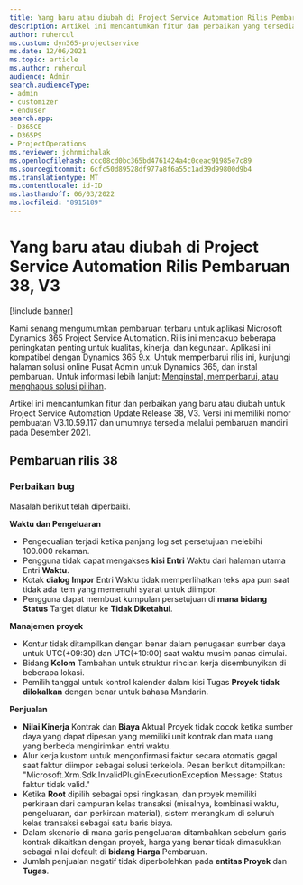 ```yaml
---
title: Yang baru atau diubah di Project Service Automation Rilis Pembaruan 38, V3
description: Artikel ini mencantumkan fitur dan perbaikan yang tersedia di Microsoft Dynamics 365 Project Service Automation Rilis Pembaruan 38, V3.
author: ruhercul
ms.custom: dyn365-projectservice
ms.date: 12/06/2021
ms.topic: article
ms.author: ruhercul
audience: Admin
search.audienceType:
- admin
- customizer
- enduser
search.app:
- D365CE
- D365PS
- ProjectOperations
ms.reviewer: johnmichalak
ms.openlocfilehash: ccc08cd0bc365bd4761424a4c0ceac91985e7c89
ms.sourcegitcommit: 6cfc50d89528df977a8f6a55c1ad39d99800d9b4
ms.translationtype: MT
ms.contentlocale: id-ID
ms.lasthandoff: 06/03/2022
ms.locfileid: "8915189"
---
```

# <a name="whats-new-or-changed-in-project-service-automation-update-release-38-v3"></a>Yang baru atau diubah di Project Service Automation Rilis Pembaruan 38, V3

[!include [banner](../includes/psa-now-project-operations.md)]

Kami senang mengumumkan pembaruan terbaru untuk aplikasi Microsoft Dynamics 365 Project Service Automation. Rilis ini mencakup beberapa peningkatan penting untuk kualitas, kinerja, dan kegunaan. Aplikasi ini kompatibel dengan Dynamics 365 9.x. Untuk memperbarui rilis ini, kunjungi halaman solusi online Pusat Admin untuk Dynamics 365, dan instal pembaruan. Untuk informasi lebih lanjut: [Menginstal, memperbarui, atau menghapus solusi pilihan](/power-platform/admin/install-remove-preferred-solution).

Artikel ini mencantumkan fitur dan perbaikan yang baru atau diubah untuk Project Service Automation Update Release 38, V3. Versi ini memiliki nomor pembuatan V3.10.59.117 dan umumnya tersedia melalui pembaruan mandiri pada Desember 2021.

## <a name="update-release-38"></a>Pembaruan rilis 38

### <a name="bug-fixes"></a>Perbaikan bug

Masalah berikut telah diperbaiki.

**Waktu dan Pengeluaran**

- Pengecualian terjadi ketika panjang log set persetujuan melebihi 100.000 rekaman.
- Pengguna tidak dapat mengakses **kisi Entri** Waktu dari halaman utama Entri **Waktu**.
- Kotak **dialog Impor** Entri Waktu tidak memperlihatkan teks apa pun saat tidak ada item yang memenuhi syarat untuk diimpor.
- Pengguna dapat membuat kumpulan persetujuan di **mana bidang Status** Target diatur ke **Tidak Diketahui**.

**Manajemen proyek**

- Kontur tidak ditampilkan dengan benar dalam penugasan sumber daya untuk UTC(+09:30) dan UTC(+10:00) saat waktu musim panas dimulai.
- Bidang **Kolom** Tambahan untuk struktur rincian kerja disembunyikan di beberapa lokasi.
- Pemilih tanggal untuk kontrol kalender dalam kisi Tugas **Proyek tidak dilokalkan** dengan benar untuk bahasa Mandarin.

**Penjualan**

- **Nilai Kinerja** Kontrak dan **Biaya** Aktual Proyek tidak cocok ketika sumber daya yang dapat dipesan yang memiliki unit kontrak dan mata uang yang berbeda mengirimkan entri waktu.
- Alur kerja kustom untuk mengonfirmasi faktur secara otomatis gagal saat faktur diimpor sebagai solusi terkelola. Pesan berikut ditampilkan: "Microsoft.Xrm.Sdk.InvalidPluginExecutionException Message: Status faktur tidak valid."
- Ketika **Root** dipilih sebagai opsi ringkasan, dan proyek memiliki perkiraan dari campuran kelas transaksi (misalnya, kombinasi waktu, pengeluaran, dan perkiraan material), sistem merangkum di seluruh kelas transaksi sebagai satu baris biaya.
- Dalam skenario di mana garis pengeluaran ditambahkan sebelum garis kontrak dikaitkan dengan proyek, harga yang benar tidak dimasukkan sebagai nilai default di **bidang Harga** Pembaruan.
- Jumlah penjualan negatif tidak diperbolehkan pada **entitas Proyek** dan **Tugas**.
